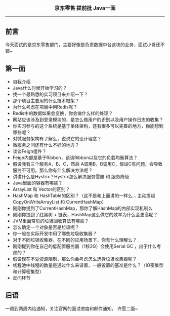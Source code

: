 ### <center>京东零售 提前批 Java一面
***
## 前言

今天面试的是京东零售部门，主要好像是负责数据中台这块的业务，面试小哥还不错~

## 第一面

- 自我介绍
- Java什么时候开始学习的？
- 找一个最熟悉的实习项目来介绍一下？
- 那个项目主要用的什么技术框架？
- 为什么考虑在项目中用Redis呢？
- Redis中的数据如果会变换，你会做什么样的处理？
- 网站应该涉及到登录模块的，是怎么做用户的识别以及用户操作日志的收集？
- 你实习参与的这个系统是基于单体架构，还有很多可以完善的地方，你能想到哪些呢？
- 对微服务架构有了解么，说说它的设计理念？
- 微服务之间还有什么不好的地方？
- 谈谈Feign组件？
- Feign内部是基于Ribbon，谈谈Ribbon以及它的负载均衡算法？
- 假设我有三个服务A、B、C，然后 A调用B，B调用C，假设C有问题，会导致服务不可用。那么你有什么解决方法呢？
- 讲讲什么是Hystrix？Hystrix怎么解决服务雪崩 和 服务降级
- Java里面的容器有哪些？
- ArrayList 和 Vector的区别？
- HashMap 和 HashTable的区别？（这不是和上面讲的一样么...  主动提起 CopyOnWriteArrayList 和 CurrentHashMap）
- 刚刚你提到了CurrentHashMap，那你了解HashMap的内部实现机制么
- 刚刚你提到了红黑树 + 链表，HashMap这么做它的效率为什么会更高呢？
- JVM里面常见的垃圾回收算法有哪些？
- 怎么确定一个对象是否是垃圾呢？
- 你一般在实际开发中用了哪些垃圾收集器？
- 对于不同垃圾收集器，在不同的应用场景下，你有什么理解么？
- 刚刚提到你在自己的低配置服务器（1核2G）会使用Serial GC ，出于什么考虑的？
- 假设现在不受资源限制，那么你会考虑怎么选择垃圾收集器呢？
- 线程池中线程的数量是通过什么来设置，一般设置的基准是什么？（IO密集型和计算密集型）
- 反问环节

## 后语

一周到两周内给通知，关注官网的面试进度和邮件通知。 许愿二面~